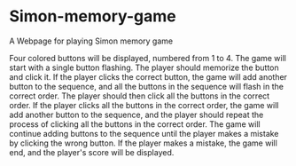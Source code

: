 # Simon-memory-game
A Webpage for playing Simon memory game


Four colored buttons will be displayed, numbered from 1 to 4.
The game will start with a single button flashing. The player should memorize the button and click it.
If the player clicks the correct button, the game will add another button to the sequence, and all the buttons in the sequence will flash in the correct order.
The player should then click all the buttons in the correct order.
If the player clicks all the buttons in the correct order, the game will add another button to the sequence, and the player should repeat the process of clicking all the buttons in the correct order.
The game will continue adding buttons to the sequence until the player makes a mistake by clicking the wrong button. If the player makes a mistake, the game will end, and the player's score will be displayed.
